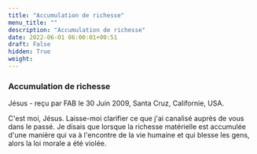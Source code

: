 ```yaml
---
title: "Accumulation de richesse"
menu_title: ""
description: "Accumulation de richesse"
date: 2022-06-01 06:00:01+00:51
draft: False
hidden: True
weight:
---
```

### Accumulation de richesse

Jésus - reçu par FAB le 30 Juin 2009, Santa Cruz, Californie, USA.

C'est moi, Jésus.
Laisse-moi clarifier ce que j'ai canalisé auprès de vous dans le passé. Je disais que lorsque la richesse matérielle est accumulée d'une manière qui va à l'encontre de la vie humaine et qui blesse les gens, alors la loi morale a été violée.